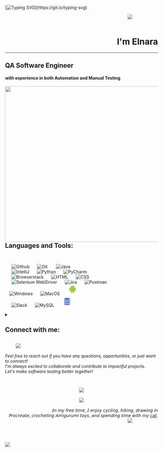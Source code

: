 
[![Typing SVG](https://readme-typing-svg.herokuapp.com?color=800000&size=29&multiline=true&width=700&lines=Hello+World!+Welcome+To+My+GitHub+Profile!)](https://git.io/typing-svg)
<div align="right" >
<img align="right" width="100"  src= "images/1 (4).JPG">
<br>
<br>
  
# I'm Elnara

</div>

---

## QA Software Engineer 
#### with experience in both Automation and Manual Testing
<img align="right" width="618" height="512" src= "[images/Artwork.png](https://www.fusionoh.com/documents/cipd-survey-2020/presenteeism-is-working-when-you-are-unwell-4055.jpg)">
<br>
<br>

## Languages and Tools:

<br>


&ensp;&emsp;<img src="https://cdn.jsdelivr.net/gh/devicons/devicon/icons/github/github-original-wordmark.svg" title="Github" width="35"/>
&ensp;&emsp;<img alt="Git" width="35px" style="padding-right:10px;" src="https://cdn.jsdelivr.net/gh/devicons/devicon/icons/git/git-original.svg" title="Git" />
&ensp;&ensp;<img src="https://camo.githubusercontent.com/a790e8e5e2b7edcf9ef24e2cbccb1802f4fedb001a6f66a17cad37f57ba85b15/68747470733a2f2f6564656e742e6769746875622e696f2f537570657254696e7949636f6e732f696d616765732f7376672f6a6176612e737667" title="Java" width="48"/><br>
&ensp;&emsp;<img src="https://upload.wikimedia.org/wikipedia/commons/9/9c/IntelliJ_IDEA_Icon.svg" title="IntelliJ" width="30"/>
&ensp;&emsp;<img src="https://cdn.jsdelivr.net/gh/devicons/devicon/icons/python/python-original-wordmark.svg" title="Python" width="35"/> 
&ensp;&emsp;<img src="https://blog.jetbrains.com/wp-content/uploads/2019/01/pycharm_icon.svg" title="Pycharm" width="35" alt="PyCharm"/> <br>
&ensp;&emsp;<img src="https://d2h1nbmw1jjnl.cloudfront.net/company_directory_entries/company_logos/000/000/328/original/bstack_2x.png?1582638320" title="Browserstack" width="35"/>
&ensp;&emsp;<img src="https://cdn.jsdelivr.net/gh/devicons/devicon/icons/html5/html5-original-wordmark.svg" title="HTML" width="35"/> 
&ensp;&emsp;<img src="https://cdn.jsdelivr.net/gh/devicons/devicon/icons/css3/css3-original-wordmark.svg" title="CSS" width="35"/><br>
&ensp;&emsp;<img src="https://cdn.jsdelivr.net/gh/devicons/devicon/icons/selenium/selenium-original.svg" title="Selenium WebDriver" width="30"/> 
&ensp;&emsp;<img src="https://cdn.jsdelivr.net/gh/devicons/devicon/icons/jira/jira-plain-wordmark.svg" title="Jira" width="35"/> 
&ensp;&emsp;<img src="https://res.cloudinary.com/postman/image/upload/t_team_logo/v1629869194/team/2893aede23f01bfcbd2319326bc96a6ed0524eba759745ed6d73405a3a8b67a8" title="Postman" width="34" /><br>
&ensp;&ensp;<img src="https://camo.githubusercontent.com/b85ed21c6f62093d8886b6b1015b8ddb03009cf25ddebe58b882360cb96c5c26/68747470733a2f2f6564656e742e6769746875622e696f2f537570657254696e7949636f6e732f696d616765732f7376672f77696e646f77732e737667" title="Windows" width="35"/>
&ensp;&emsp;<img src="https://camo.githubusercontent.com/242404e7933ffa6a744979946bcfb06d8bd659957697c34a6351585c1dba707a/68747470733a2f2f6564656e742e6769746875622e696f2f537570657254696e7949636f6e732f696d616765732f7376672f6d61636f732e737667" title="MacOS" width="40"/>
&ensp;&emsp;<img src="https://github.com/devicons/devicon/blob/master/icons/android/android-original-wordmark.svg" title="Android" alt="Android" width="35"/><br>
&ensp;&emsp;<img src="https://cdn.jsdelivr.net/gh/devicons/devicon/icons/slack/slack-original.svg" title="Slack" width="32"/>
&ensp;&emsp;<img src="https://cdn.jsdelivr.net/gh/devicons/devicon/icons/mysql/mysql-plain-wordmark.svg" title="MySQL" width="35"/>
&ensp;&emsp;<img src="https://raw.githubusercontent.com/github/explore/80688e429a7d4ef2fca1e82350fe8e3517d3494d/topics/sql/sql.png" title="SQL" width="35"/>
<br>

<details>
<summary><h2>Connect with me:</h2></summary>
  
[<img width="105px" alt="LinkedIn" src="https://img.shields.io/badge/LinkedIn%20-%230077B5.svg?&style=flat&logo=linkedin&logoColor=white"/>](https://www.linkedin.com/in/ingajumir/)<br>
[<img width="80px" alt="Gmail" src="https://img.shields.io/badge/Gmail-D14836?style=flat&logo=gmail&logoColor=white" />](mailto:ingajumir@gmail.com)
</details>

&ensp;&emsp;&emsp;<img  width="85"  src= "images/1 (26).JPG">



*Feel free to reach out if you have any questions, opportunities, or just want to connect! <br> I'm always excited to collaborate and contribute to impactful projects. <br> Let's make software testing better together!*

<br>

<p align="center">
  <a href="https://github.com/DenverCoder1/readme-typing-svg">
    <img src="https://readme-typing-svg.demolab.com/?lines=Software%20QA%20Automation%20Engineer;Experienced%20UI%20and%20API%20Tester;Always%20learning%20new%20things%20:)&font=Fira%20Code&center=true&width=440&height=45&color=FFA500&vCenter=true&pause=1000&size=22" /></a>
</p> 
<p align="center">
<img  width="350" src="images/cat-coding.gif" >
</p>
<p align="right">
 𝘐𝘯 𝘮𝘺 𝘧𝘳𝘦𝘦 𝘵𝘪𝘮𝘦, 𝘐 𝘦𝘯𝘫𝘰𝘺 𝘤𝘺𝘤𝘭𝘪𝘯𝘨, 𝘩𝘪𝘬𝘪𝘯𝘨, 𝘥𝘳𝘢𝘸𝘪𝘯𝘨 𝘪𝘯 <br>𝘗𝘳𝘰𝘤𝘳𝘦𝘢𝘵𝘦, 𝘤𝘳𝘰𝘤𝘩𝘦𝘵𝘪𝘯𝘨 𝘈𝘮𝘪𝘨𝘶𝘳𝘶𝘮𝘪 𝘵𝘰𝘺𝘴,  𝘢𝘯𝘥 𝘴𝘱𝘦𝘯𝘥𝘪𝘯𝘨 𝘵𝘪𝘮𝘦 𝘸𝘪𝘵𝘩 𝘮𝘺 <a href="https://www.instagram.com/purrsimmon.cat/" target="_blank">𝘤𝘢𝘵</a>. <br>
<img align="right" width="100"  src= "images/1 (16).JPG">
  
</p> 
<br>
<br>
<br>

![](https://komarev.com/ghpvc/?username=IngaJumir&color=yellow)
